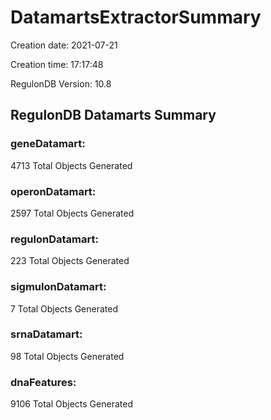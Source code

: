 # DatamartsExtractorSummary 
Creation date: 2021-07-21
 
Creation time: 17:17:48
 
RegulonDB Version: 10.8 

## RegulonDB Datamarts Summary 

 ### geneDatamart: 
 4713 Total Objects Generated
 ### operonDatamart: 
 2597 Total Objects Generated
 ### regulonDatamart: 
 223 Total Objects Generated
 ### sigmulonDatamart: 
 7 Total Objects Generated
 ### srnaDatamart: 
 98 Total Objects Generated
 ### dnaFeatures: 
 9106 Total Objects Generated